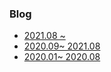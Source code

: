 


### Blog
- [2021.08 ~](https://velog.io/@moonheekim0118)
- [2020.09~ 2021.08 ](https://mooneedev.netlify.app/)
- [2020.01~ 2020.08](https://moonheekim-code.tistory.com/)


